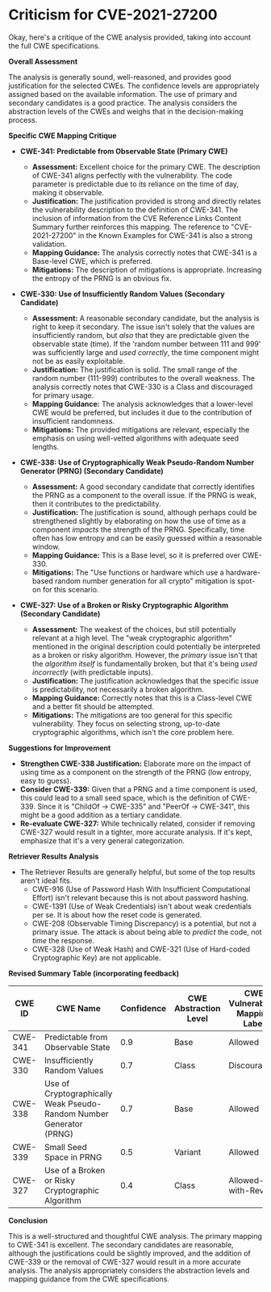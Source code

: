 # Criticism for CVE-2021-27200

Okay, here's a critique of the CWE analysis provided, taking into account the full CWE specifications.

**Overall Assessment**

The analysis is generally sound, well-reasoned, and provides good justification for the selected CWEs. The confidence levels are appropriately assigned based on the available information. The use of primary and secondary candidates is a good practice.  The analysis considers the abstraction levels of the CWEs and weighs that in the decision-making process.

**Specific CWE Mapping Critique**

*   **CWE-341: Predictable from Observable State (Primary CWE)**
    *   **Assessment:** Excellent choice for the primary CWE. The description of CWE-341 aligns perfectly with the vulnerability. The code parameter is predictable due to its reliance on the time of day, making it observable.
    *   **Justification:** The justification provided is strong and directly relates the vulnerability description to the definition of CWE-341. The inclusion of information from the CVE Reference Links Content Summary further reinforces this mapping. The reference to "CVE-2021-27200" in the Known Examples for CWE-341 is also a strong validation.
    *   **Mapping Guidance:** The analysis correctly notes that CWE-341 is a Base-level CWE, which is preferred.
    *   **Mitigations:**  The description of mitigations is appropriate. Increasing the entropy of the PRNG is an obvious fix.

*   **CWE-330: Use of Insufficiently Random Values (Secondary Candidate)**
    *   **Assessment:** A reasonable secondary candidate, but the analysis is right to keep it secondary. The issue isn't solely that the values are insufficiently random, but *also* that they are predictable given the observable state (time). If the 'random number between 111 and 999' was sufficiently large and *used correctly*, the time component might not be as easily exploitable.
    *   **Justification:** The justification is solid. The small range of the random number (111-999) contributes to the overall weakness.  The analysis correctly notes that CWE-330 is a Class and discouraged for primary usage.
    *   **Mapping Guidance:** The analysis acknowledges that a lower-level CWE would be preferred, but includes it due to the contribution of insufficient randomness.
    *   **Mitigations:** The provided mitigations are relevant, especially the emphasis on using well-vetted algorithms with adequate seed lengths.

*   **CWE-338: Use of Cryptographically Weak Pseudo-Random Number Generator (PRNG) (Secondary Candidate)**
    *   **Assessment:**  A good secondary candidate that correctly identifies the PRNG as a component to the overall issue. If the PRNG is weak, then it contributes to the predictability.
    *   **Justification:** The justification is sound, although perhaps could be strengthened slightly by elaborating on how the use of time as a component *impacts* the strength of the PRNG.  Specifically, time often has low entropy and can be easily guessed within a reasonable window.
    *   **Mapping Guidance:** This is a Base level, so it is preferred over CWE-330.
    *   **Mitigations:** The "Use functions or hardware which use a hardware-based random number generation for all crypto" mitigation is spot-on for this scenario.

*   **CWE-327: Use of a Broken or Risky Cryptographic Algorithm (Secondary Candidate)**
    *   **Assessment:** The weakest of the choices, but still potentially relevant at a high level. The "weak cryptographic algorithm" mentioned in the original description could potentially be interpreted as a broken or risky algorithm. However, the *primary* issue isn't that the *algorithm itself* is fundamentally broken, but that it's being *used incorrectly* (with predictable inputs).
    *   **Justification:** The justification acknowledges that the specific issue is predictability, not necessarily a broken algorithm.
    *   **Mapping Guidance:** Correctly notes that this is a Class-level CWE and a better fit should be attempted.
    *   **Mitigations:**  The mitigations are too general for this specific vulnerability. They focus on selecting strong, up-to-date cryptographic algorithms, which isn't the core problem here.

**Suggestions for Improvement**

*   **Strengthen CWE-338 Justification:**  Elaborate more on the impact of using time as a component on the strength of the PRNG (low entropy, easy to guess).
*   **Consider CWE-339:** Given that a PRNG and a time component is used, this could lead to a small seed space, which is the definition of CWE-339. Since it is "ChildOf -> CWE-335" and "PeerOf -> CWE-341", this might be a good addition as a tertiary candidate.
*   **Re-evaluate CWE-327:** While technically related, consider if removing CWE-327 would result in a tighter, more accurate analysis. If it's kept, emphasize that it's a very general categorization.

**Retriever Results Analysis**

*   The Retriever Results are generally helpful, but some of the top results aren't ideal fits.
    *   CWE-916 (Use of Password Hash With Insufficient Computational Effort) isn't relevant because this is not about password hashing.
    *   CWE-1391 (Use of Weak Credentials) isn't about weak credentials per se. It is about how the reset code is generated.
    *   CWE-208 (Observable Timing Discrepancy) is a potential, but not a primary issue. The attack is about being able to *predict* the code, not *time* the response.
    *   CWE-328 (Use of Weak Hash) and CWE-321 (Use of Hard-coded Cryptographic Key) are not applicable.

**Revised Summary Table (incorporating feedback)**

| CWE ID | CWE Name | Confidence | CWE Abstraction Level | CWE Vulnerability Mapping Label | CWE-Vulnerability Mapping Notes |
|---|---|---|---|---|---|
| CWE-341 | Predictable from Observable State | 0.9 | Base | Allowed | Primary CWE |
| CWE-330 | Insufficiently Random Values | 0.7 | Class | Discouraged | Secondary Candidate |
| CWE-338 | Use of Cryptographically Weak Pseudo-Random Number Generator (PRNG) | 0.7 | Base | Allowed | Secondary Candidate |
| CWE-339 | Small Seed Space in PRNG | 0.5 | Variant | Allowed | Tertiary Candidate |
| CWE-327 | Use of a Broken or Risky Cryptographic Algorithm | 0.4 | Class | Allowed-with-Review | Consider removing |

**Conclusion**

This is a well-structured and thoughtful CWE analysis. The primary mapping to CWE-341 is excellent. The secondary candidates are reasonable, although the justifications could be slightly improved, and the addition of CWE-339 or the removal of CWE-327 would result in a more accurate analysis. The analysis appropriately considers the abstraction levels and mapping guidance from the CWE specifications.